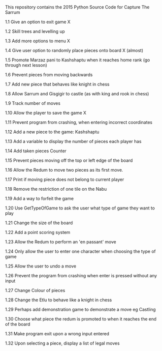 
This repository contains the 2015 Python Source Code for Capture The Sarrum

1.1 Give an option to exit game X

1.2 Skill trees and levelling up

1.3 Add more options to menu X

1.4 Give user option to randomly place pieces onto board X (almost)

1.5 Promote Marzaz pani to Kashshaptu when it reaches home rank (go through next lesson)

1.6 Prevent pieces from moving backwards

1.7 Add new piece that behaves like knight in chess

1.8 Allow Sarrum and Gisgigir to castle (as with king and rook in chess)

1.9 Track number of moves

1.10 Allow the player to save the game X

1.11 Prevent program from crashing, when entering incorrect coordinates

1.12 Add a new piece to the game: Kashshaptu

1.13 Add a variable to display the number of pieces each player has

1.14 Add taken pieces Counter

1.15 Prevent pieces moving off the top or left edge of the board

1.16 Allow the Redum to move two pieces as its first move.

1.17 Print if moving piece does not belong to current player

1.18 Remove the restriction of one tile on the Nabu

1.19 Add a way to forfeit the game

1.20 Use GetTypeOfGame to ask the user what type of game they want to play

1.21 Change the size of the board

1.22 Add a point scoring system

1.23 Allow the Redum to perform an 'en passant' move

1.24 Only allow the user to enter one character when choosing the type of game

1.25 Allow the user to undo a move

1.26 Prevent the program from crashing when enter is pressed without any input

1.27 Change Colour of pieces

1.28 Change the Etlu to behave like a knight in chess

1.29 Perhaps add demonstration game to demonstrate a move eg Castling

1.30 Choose what piece the redum is promoted to when it reaches the end of the board

1.31 Make program exit upon a wrong input entered


1.32 Upon selecting a piece, display a list of legal moves
